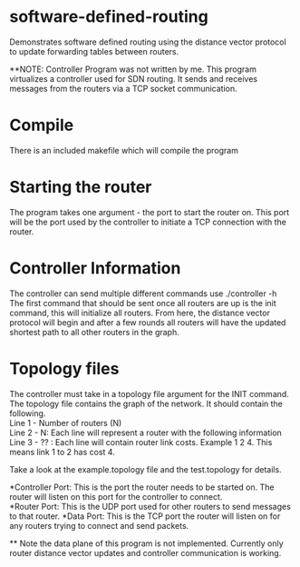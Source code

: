 # software-defined-routing
Demonstrates software defined routing using the distance vector protocol to update forwarding tables between routers.  
  
**NOTE: Controller Program was not written by me. This program virtualizes a controller used for SDN routing. It sends and receives messages from the routers via a TCP socket communication.  

# Compile  
There is an included makefile which will compile the program  
# Starting the router  
The program takes one argument - the port to start the router on. This port will be the port used by the controller to initiate a TCP connection with the router.  
# Controller Information  
The controller can send multiple different commands use ./controller -h  
The first command that should be sent once all routers are up is the init command, this will initialize all routers. From here, the distance vector protocol will begin and after a few rounds all routers will have the updated shortest path to all other routers in the graph.  
# Topology files  
The controller must take in a topology file argument for the INIT command. The topology file contains the graph of the network. It should contain the following.  
Line 1 - Number of routers (N)  
Line 2 - N: Each line will represent a router with the following information <ID> <IP> <Controller Port> <Router Port> <Data Port>
Line 3 - ?? : Each line will contain router link costs. Example 1 2 4. This means  link 1 to 2 has cost 4.  
  
Take a look at the example.topology file and the test.topology for details.  

*Controller Port: This is the port the router needs to be started on. The router will listen on this port for the controller to connect.  
*Router Port: This is the UDP port used for other routers to send messages to that router.
*Data Port: This is the TCP port the router will listen on for any routers trying to connect and send packets.  

** Note the data plane of this program is not implemented. Currently only router distance vector updates and controller communication is working.

